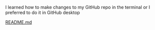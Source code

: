 I learned how to make changes to my GitHub repo in the terminal or I preferred to do it in GitHub desktop

[README.md](https://github.com/robbykap/startup/blob/main/README.md)
